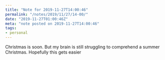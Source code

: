 ```yaml
---
title: "Note for 2019-11-27T14:00:46"
permalink: "/notes/2019/11/27/14-00/"
date: "2019-11-27T01:00:46Z"
meta: "note posted on 2019-11-27T14:00:46"
tags:
- personal
---
```

Christmas is soon. But my brain is still struggling to comprehend a summer Christmas. Hopefully this gets easier
